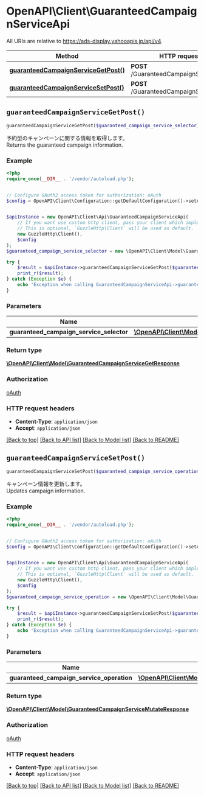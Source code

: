 # OpenAPI\Client\GuaranteedCampaignServiceApi

All URIs are relative to https://ads-display.yahooapis.jp/api/v4.

Method | HTTP request | Description
------------- | ------------- | -------------
[**guaranteedCampaignServiceGetPost()**](GuaranteedCampaignServiceApi.md#guaranteedCampaignServiceGetPost) | **POST** /GuaranteedCampaignService/get | 
[**guaranteedCampaignServiceSetPost()**](GuaranteedCampaignServiceApi.md#guaranteedCampaignServiceSetPost) | **POST** /GuaranteedCampaignService/set | 


## `guaranteedCampaignServiceGetPost()`

```php
guaranteedCampaignServiceGetPost($guaranteed_campaign_service_selector): \OpenAPI\Client\Model\GuaranteedCampaignServiceGetResponse
```



<div lang=\"ja\">予約型のキャンペーンに関する情報を取得します。</div> <div lang=\"en\">Returns the guaranteed campaign information.</div>

### Example

```php
<?php
require_once(__DIR__ . '/vendor/autoload.php');


// Configure OAuth2 access token for authorization: oAuth
$config = OpenAPI\Client\Configuration::getDefaultConfiguration()->setAccessToken('YOUR_ACCESS_TOKEN');


$apiInstance = new OpenAPI\Client\Api\GuaranteedCampaignServiceApi(
    // If you want use custom http client, pass your client which implements `GuzzleHttp\ClientInterface`.
    // This is optional, `GuzzleHttp\Client` will be used as default.
    new GuzzleHttp\Client(),
    $config
);
$guaranteed_campaign_service_selector = new \OpenAPI\Client\Model\GuaranteedCampaignServiceSelector(); // \OpenAPI\Client\Model\GuaranteedCampaignServiceSelector

try {
    $result = $apiInstance->guaranteedCampaignServiceGetPost($guaranteed_campaign_service_selector);
    print_r($result);
} catch (Exception $e) {
    echo 'Exception when calling GuaranteedCampaignServiceApi->guaranteedCampaignServiceGetPost: ', $e->getMessage(), PHP_EOL;
}
```

### Parameters

Name | Type | Description  | Notes
------------- | ------------- | ------------- | -------------
 **guaranteed_campaign_service_selector** | [**\OpenAPI\Client\Model\GuaranteedCampaignServiceSelector**](../Model/GuaranteedCampaignServiceSelector.md)|  | [optional]

### Return type

[**\OpenAPI\Client\Model\GuaranteedCampaignServiceGetResponse**](../Model/GuaranteedCampaignServiceGetResponse.md)

### Authorization

[oAuth](../../README.md#oAuth)

### HTTP request headers

- **Content-Type**: `application/json`
- **Accept**: `application/json`

[[Back to top]](#) [[Back to API list]](../../README.md#endpoints)
[[Back to Model list]](../../README.md#models)
[[Back to README]](../../README.md)

## `guaranteedCampaignServiceSetPost()`

```php
guaranteedCampaignServiceSetPost($guaranteed_campaign_service_operation): \OpenAPI\Client\Model\GuaranteedCampaignServiceMutateResponse
```



<div lang=\"ja\">キャンペーン情報を更新します。</div> <div lang=\"en\">Updates campaign information. </div>

### Example

```php
<?php
require_once(__DIR__ . '/vendor/autoload.php');


// Configure OAuth2 access token for authorization: oAuth
$config = OpenAPI\Client\Configuration::getDefaultConfiguration()->setAccessToken('YOUR_ACCESS_TOKEN');


$apiInstance = new OpenAPI\Client\Api\GuaranteedCampaignServiceApi(
    // If you want use custom http client, pass your client which implements `GuzzleHttp\ClientInterface`.
    // This is optional, `GuzzleHttp\Client` will be used as default.
    new GuzzleHttp\Client(),
    $config
);
$guaranteed_campaign_service_operation = new \OpenAPI\Client\Model\GuaranteedCampaignServiceOperation(); // \OpenAPI\Client\Model\GuaranteedCampaignServiceOperation

try {
    $result = $apiInstance->guaranteedCampaignServiceSetPost($guaranteed_campaign_service_operation);
    print_r($result);
} catch (Exception $e) {
    echo 'Exception when calling GuaranteedCampaignServiceApi->guaranteedCampaignServiceSetPost: ', $e->getMessage(), PHP_EOL;
}
```

### Parameters

Name | Type | Description  | Notes
------------- | ------------- | ------------- | -------------
 **guaranteed_campaign_service_operation** | [**\OpenAPI\Client\Model\GuaranteedCampaignServiceOperation**](../Model/GuaranteedCampaignServiceOperation.md)|  | [optional]

### Return type

[**\OpenAPI\Client\Model\GuaranteedCampaignServiceMutateResponse**](../Model/GuaranteedCampaignServiceMutateResponse.md)

### Authorization

[oAuth](../../README.md#oAuth)

### HTTP request headers

- **Content-Type**: `application/json`
- **Accept**: `application/json`

[[Back to top]](#) [[Back to API list]](../../README.md#endpoints)
[[Back to Model list]](../../README.md#models)
[[Back to README]](../../README.md)
